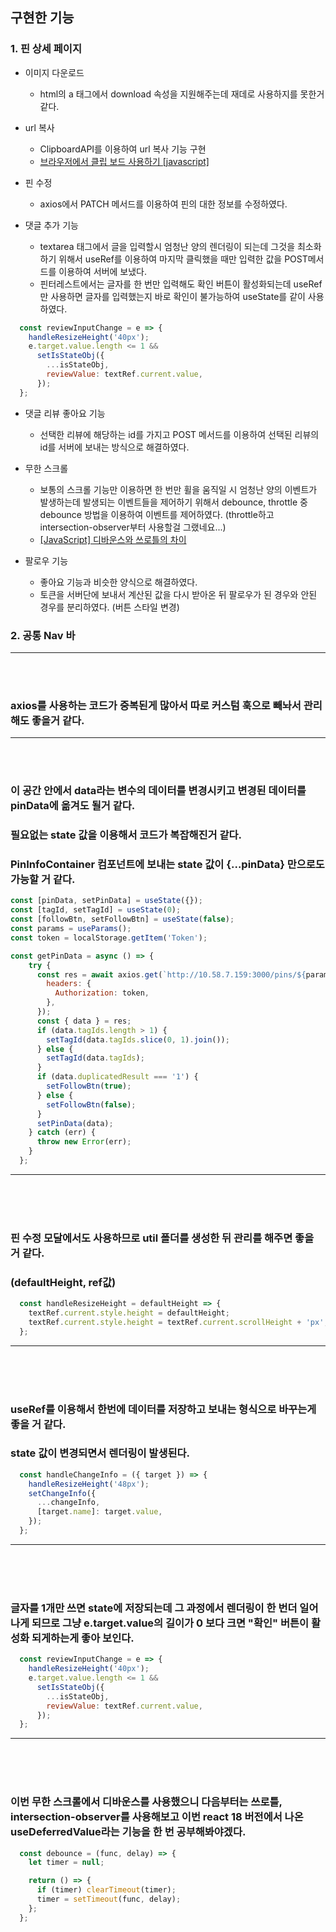 ## 구현한 기능

### 1. 핀 상세 페이지

- 이미지 다운로드
   - html의 a 태그에서 download 속성을 지원해주는데 재데로 사용하지를 못한거 같다.

- url 복사
   - ClipboardAPI를 이용하여 url 복사 기능 구현
   - [브라우저에서 클립 보드 사용하기 [javascript]](https://goldenthumb.net/Clipboard-API)

- 핀 수정
   - axios에서 PATCH 메서드를 이용하여 핀의 대한 정보를 수정하였다.

- 댓글 추가 기능
   - textarea 태그에서 글을 입력할시 엄청난 양의 렌더링이 되는데 그것을 최소화 하기 위해서 useRef를 이용하여 마지막 클릭했을 때만 입력한 값을 POST메서드를 이용하여 서버에 보냈다.
   - 핀터레스트에서는 글자를 한 번만 입력해도 확인 버튼이 활성화되는데 useRef만 사용하면 글자를 입력했는지 바로 확인이 불가능하여 useState를 같이 사용하였다.


```js
  const reviewInputChange = e => {
    handleResizeHeight('40px');
    e.target.value.length <= 1 &&
      setIsStateObj({
        ...isStateObj,
        reviewValue: textRef.current.value,
      });
  };
```

- 댓글 리뷰 좋아요 기능
   - 선택한 리뷰에 해당하는 id를 가지고 POST 메서드를 이용하여 선택된 리뷰의 id를 서버에 보내는 방식으로 해결하였다.

- 무한 스크롤
   - 보통의 스크롤 기능만 이용하면 한 번만 휠을 움직일 시 엄청난 양의 이벤트가 발생하는데 발생되는 이벤트들을 제어하기 위해서 debounce, throttle 중 debounce 방법을 이용하여 이벤트를 제어하였다. (throttle하고 intersection-observer부터 사용할걸 그랬네요...)
   - [[JavaScript] 디바운스와 쓰로틀의 차이](https://velog.io/@plu457/JavaScript-%EB%94%94%EB%B0%94%EC%9A%B4%EC%8A%A4%EC%99%80-%EC%93%B0%EB%A1%9C%ED%8B%80%EC%9D%98-%EC%B0%A8%EC%9D%B4)

- 팔로우 기능
   - 좋아요 기능과 비슷한 양식으로 해결하였다.
   - 토큰을 서버단에 보내서 계산된 값을 다시 받아온 뒤 팔로우가 된 경우와 안된 경우를 분리하였다. (버튼 스타일 변경)

### 2. 공통 Nav 바
---
<br>
<br>


### axios를 사용하는 코드가 중복된게 많아서 따로 커스텀 훅으로 빼놔서 관리해도 좋을거 같다.
---
<br>
<br>

### 이 공간 안에서 data라는 변수의 데이터를 변경시키고 변경된 데이터를 pinData에 옮겨도 될거 같다.
### 필요없는 state 값을 이용해서 코드가 복잡해진거 같다.
### PinInfoContainer 컴포넌트에 보내는 state 값이 {...pinData} 만으로도 가능할 거 같다.

```js
const [pinData, setPinData] = useState({});
const [tagId, setTagId] = useState(0);
const [followBtn, setFollowBtn] = useState(false);
const params = useParams();
const token = localStorage.getItem('Token');
```

```js
const getPinData = async () => {
    try {
      const res = await axios.get(`http://10.58.7.159:3000/pins/${params.id}`, {
        headers: {
          Authorization: token,
        },
      });
      const { data } = res;
      if (data.tagIds.length > 1) {
        setTagId(data.tagIds.slice(0, 1).join());
      } else {
        setTagId(data.tagIds);
      }
      if (data.duplicatedResult === '1') {
        setFollowBtn(true);
      } else {
        setFollowBtn(false);
      }
      setPinData(data);
    } catch (err) {
      throw new Error(err);
    }
  };
```
---
<br>
<br>
<br>

### 핀 수정 모달에서도 사용하므로 util 폴더를 생성한 뒤 관리를 해주면 좋을 거 같다.
### (defaultHeight, ref값)
```js
  const handleResizeHeight = defaultHeight => {
    textRef.current.style.height = defaultHeight;
    textRef.current.style.height = textRef.current.scrollHeight + 'px';
  };

```
---
<br>
<br>
<br>

### useRef를 이용해서 한번에 데이터를 저장하고 보내는 형식으로 바꾸는게 좋을 거 같다.
### state 값이 변경되면서 렌더링이 발생된다.
```js
  const handleChangeInfo = ({ target }) => {
    handleResizeHeight('48px');
    setChangeInfo({
      ...changeInfo,
      [target.name]: target.value,
    });
  };
```
---
<br>
<br>
<br>

### 글자를 1개만 쓰면 state에 저장되는데 그 과정에서 렌더링이 한 번더 일어나게 되므로 그냥 e.target.value의 길이가 0 보다 크면 "확인" 버튼이 활성화 되게하는게 좋아 보인다.
```js
  const reviewInputChange = e => {
    handleResizeHeight('40px');
    e.target.value.length <= 1 &&
      setIsStateObj({
        ...isStateObj,
        reviewValue: textRef.current.value,
      });
  };
```
---
<br>
<br>
<br>

### 이번 무한 스크롤에서 디바운스를 사용했으니 다음부터는 쓰로틀, intersection-observer를 사용해보고 이번 react 18 버전에서 나온 useDeferredValue라는 기능을 한 번 공부해봐야겠다.
```js
  const debounce = (func, delay) => {
    let timer = null;

    return () => {
      if (timer) clearTimeout(timer);
      timer = setTimeout(func, delay);
    };
  };
```